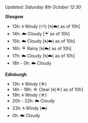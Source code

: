 *Updated: Saturday 8th October 12:30*

**Glasgow**

* 13h: :cyclone: Windy (:partly_sunny:) [:cyclone:(:cloud:) as of 10h]
* 14h: :cloud: Cloudy [:umbrella: as of 10h]
* 15h: :cloud: Cloudy [:cyclone:(:cloud:) as of 10h]
* 16h: :umbrella: Rainy [:cyclone:(:cloud:) as of 10h]
* 17h: :cloud: Cloudy [:cyclone:(:cloud:) as of 10h]
* 18h - 0h: :cloud: Cloudy

**Edinburgh**

* 13h: :cyclone: Windy (:sunny:)
* 14h - 18h: :sunny: Clear [:cyclone:(:sunny:) as of 10h]
* 19h: :cyclone: Windy (:sunny:)
* 20h - 22h: :cloud: Cloudy
* 23h: :cyclone: Windy (:cloud:)
* 0h: :cloud: Cloudy
